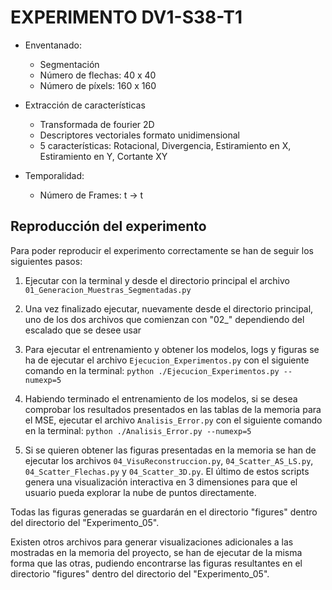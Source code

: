 
# EXPERIMENTO DV1-S38-T1

- Enventanado:
    - Segmentación
    - Número de flechas: 40 x 40
    - Número de píxels: 160 x 160


- Extracción de características
    - Transformada de fourier 2D
    - Descriptores vectoriales formato unidimensional
    - 5 características: Rotacional, Divergencia, Estiramiento en X, Estiramiento en Y, Cortante XY


- Temporalidad:
    - Número de Frames: t  ->  t


## Reproducción del experimento

Para poder reproducir el experimento correctamente se han de seguir los siguientes pasos:

1. Ejecutar con la terminal y desde el directorio principal el archivo `01_Generacion_Muestras_Segmentadas.py`

2. Una vez finalizado ejecutar, nuevamente desde el directorio principal, uno de los dos archivos que comienzan con "02_" dependiendo del escalado que se desee usar

3. Para ejecutar el entrenamiento y obtener los modelos, logs y figuras se ha de ejecutar el archivo `Ejecucion_Experimentos.py` con el siguiente comando en la terminal: `python ./Ejecucion_Experimentos.py --numexp=5`

4. Habiendo terminado el entrenamiento de los modelos, si se desea comprobar los resultados presentados en las tablas de la memoria para el MSE, ejecutar el archivo `Analisis_Error.py` con el siguiente comando en la terminal: `python ./Analisis_Error.py --numexp=5`

5. Si se quieren obtener las figuras presentadas en la memoria se han de ejecutar los archivos `04_VisuReconstruccion.py`, `04_Scatter_AS_LS.py`, `04_Scatter_Flechas.py` y `04_Scatter_3D.py`. El último de estos scripts genera una visualización interactiva en 3 dimensiones para que el usuario pueda explorar la nube de puntos directamente.

Todas las figuras generadas se guardarán en el directorio "figures" dentro del directorio del "Experimento_05".

Existen otros archivos para generar visualizaciones adicionales a las mostradas en la memoria del proyecto, se han de ejecutar de la misma forma que las otras, pudiendo encontrarse las figuras resultantes en el directorio "figures" dentro del directorio del "Experimento_05".
